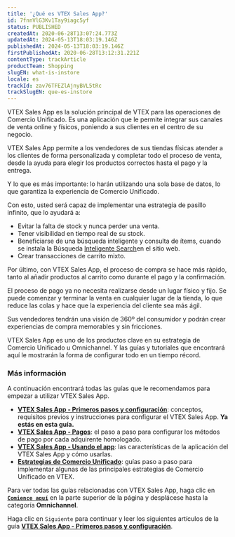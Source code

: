 ```yaml
---
title: '¿Qué es VTEX Sales App?'
id: 7fnnVlG3Kv1Tay9iagc5yf
status: PUBLISHED
createdAt: 2020-06-28T13:07:24.773Z
updatedAt: 2024-05-13T18:03:19.146Z
publishedAt: 2024-05-13T18:03:19.146Z
firstPublishedAt: 2020-06-28T13:12:31.221Z
contentType: trackArticle
productTeam: Shopping
slugEN: what-is-instore
locale: es
trackId: zav76TFEZlAjnyBVL5tRc
trackSlugEN: que-es-instore
---
```


VTEX Sales App es la solución principal de VTEX para las operaciones de Comercio Unificado. Es una aplicación que le permite integrar sus canales de venta online y físicos, poniendo a sus clientes en el centro de su negocio.

VTEX Sales App permite a los vendedores de sus tiendas físicas atender a los clientes de forma personalizada y completar todo el proceso de venta, desde la ayuda para elegir los productos correctos hasta el pago y la entrega. 

Y lo que es más importante: lo harán utilizando una sola base de datos, lo que garantiza la experiencia de Comercio Unificado.

Con esto, usted será capaz de implementar una estrategia de pasillo infinito, que lo ayudará a:

- Evitar la falta de stock y nunca perder una venta.
- Tener visibilidad en tiempo real de su stock.
- Beneficiarse de una búsqueda inteligente y consulta de ítems, cuando se instala la Búsqueda [Inteligente Search](https://help.vtex.com/es/tracks/vtex-intelligent-search--19wrbB7nEQcmwzDPl1l4Cb/3qgT47zY08biLP3d5os3DG)en el sitio web.
- Crear transacciones de carrito mixto.

Por último, con VTEX Sales App, el proceso de compra se hace más rápido, tanto al añadir productos al carrito como durante el pago y la confirmación.

El proceso de pago ya no necesita realizarse desde un lugar físico y fijo. Se puede comenzar y terminar la venta en cualquier lugar de la tienda, lo que reduce las colas y hace que la experiencia del cliente sea más ágil.

Sus vendedores tendrán una visión de 360º del consumidor y podrán crear experiencias de compra memorables y sin fricciones.

VTEX Sales App es uno de los productos clave en su estrategia de Comercio Unificado u Omnichannel. Y las guías y tutoriales que encontrará aquí le mostrarán la forma de configurar todo en un tiempo récord. 

### Más información

A continuación encontrará todas las guías que le recomendamos para empezar a utilizar VTEX Sales App.

* **[VTEX Sales App - Primeros pasos y configuración](https://help.vtex.com/es/tracks/instore-primeros-pasos-y-configuracion--zav76TFEZlAjnyBVL5tRc)**: conceptos, requisitos previos y instrucciones para configurar el VTEX Sales App. **Ya estás en esta guía.**
* **[VTEX Sales App - Pagos](https://help.vtex.com/es/tracks/instore-pagos--43B4Nr7uZva5UdwWEt3PEy)**: el paso a paso para configurar los métodos de pago por cada adquirente homologado.
* **[VTEX Sales App - Usando el app](https://help.vtex.com/es/tracks/instore-usando-el-app--4BYzQIwyOHvnmnCYQgLzdr)**: las características de la aplicación del VTEX Sales App y cómo usarlas.
* **[Estrategias de Comercio Unificado](https://help.vtex.com/es/tracks/estrategias-de-comercio-unificado--3WGDRRhc3vf1MJb9zGncnv)**: guías paso a paso para implementar algunas de las principales estrategias de Comercio Unificado en VTEX.

Para ver todas las guías relacionadas con VTEX Sales App, haga clic en **[`Comience aquí`](https://help.vtex.com/es/tracks)** en la parte superior de la página y desplácese hasta la categoría **Omnichannel**.

Haga clic en `Siguiente` para continuar y leer los siguientes artículos de la guía **[VTEX Sales App - Primeros pasos y configuración](https://help.vtex.com/es/tracks/instore-primeros-pasos-y-configuracion--zav76TFEZlAjnyBVL5tRc)**.

